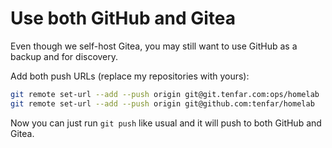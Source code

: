 # Use both GitHub and Gitea

Even though we self-host Gitea, you may still want to use GitHub as a backup and for discovery.

Add both push URLs (replace my repositories with yours):

```sh
git remote set-url --add --push origin git@git.tenfar.com:ops/homelab
git remote set-url --add --push origin git@github.com:tenfar/homelab
```

Now you can just run `git push` like usual and it will push to both GitHub and Gitea.
